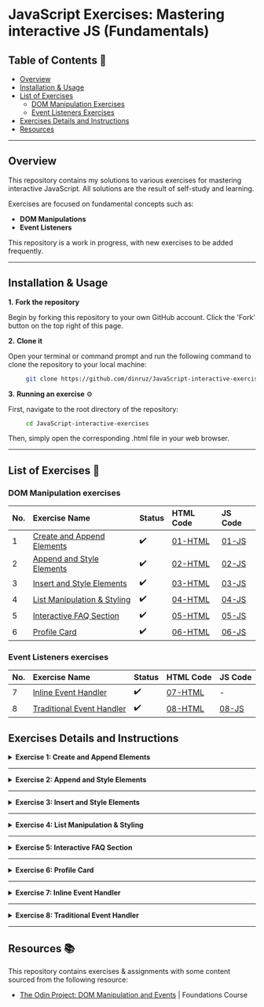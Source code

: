 # JavaScript Exercises: Mastering interactive JS (Fundamentals)

## Table of Contents 📖

- [Overview](#overview)
- [Installation & Usage](#installation--usage)
- [List of Exercises](#list-of-exercises-)
  - [DOM Manipulation Exercises](#dom-manipulation-exercises)
  - [Event Listeners Exercises](#event-listeners-exercises)
- [Exercises Details and Instructions](#exercises-details-and-instructions)
- [Resources](#resources-)

---

## Overview 

This repository contains my solutions to various exercises for mastering interactive JavaScript. All solutions are the result of self-study and learning.

Exercises are focused on fundamental concepts such as:
*  **DOM Manipulations** 
*  **Event Listeners**

This repository is a work in progress, with new exercises to be added frequently.


---

## Installation & Usage 

**1.**  **Fork the repository** 

Begin by forking this repository to your own GitHub account. 
Click the 'Fork' button on the top right of this page.

**2.**  **Clone it**

Open your terminal or command prompt and run the following command to clone the repository to your local machine:

```bash
     git clone https://github.com/dinruz/JavaScript-interactive-exercises.git
```

**3.** **Running an exercise** ⚙️

First, navigate to the root directory of the repository:

```bash
     cd JavaScript-interactive-exercises
```

Then, simply open the corresponding .html file in your web browser. 

---

## List of Exercises 🧩

### DOM Manipulation exercises 


| No. | Exercise Name          | Status      | HTML Code      | JS Code |
| :-- | :--------------------- | :---------- | :------------------ |:------------|
| 1   | [Create and Append Elements](#ex-1)|   ✔️   | [01-HTML](/dom-manipulation/01-create-and-append-elements.html) | [01-JS](/dom-manipulation/01-create-and-append-elements.js) |  
| 2   | [Append and Style Elements](#ex-2)|   ✔️   |[02-HTML](/dom-manipulation/02-append-and-style.html) |[02-JS](/dom-manipulation/02-append-and-style.js) |  |
| 3   | [Insert and Style Elements](#ex-3)|   ✔️   | [03-HTML](/dom-manipulation/03-insert-and-style.html)|[03-JS](/dom-manipulation/03-insert-and-style.js) |  
| 4   | [List Manipulation & Styling](#ex-4)|   ✔️   | [04-HTML](/dom-manipulation/04-list-manipulation-style.html)|[04-JS](/dom-manipulation/04-list-manipulation-style.js) |  
| 5   | [Interactive FAQ Section](#ex-5)|   ✔️   | [05-HTML](/dom-manipulation/05-faq-section.html)|[05-JS](/dom-manipulation/05-faq-section.js) |  
| 6   | [Profile Card](#ex-6)|   ✔️   | [06-HTML](/dom-manipulation/06-profile-card.html)|[06-JS](/dom-manipulation/06-profile-card.js) |  


### Event Listeners exercises 


| No. | Exercise Name          | Status      | HTML Code      | JS Code |
| :-- | :--------------------- | :---------- | :------------------ |:------------|
| 7   | [Inline Event Handler](#ex-7)|   ✔️   | [07-HTML](/event-listeners/07-inline-handler.html) | - |  
| 8  | [Traditional Event Handler](#ex-8)|   ✔️   | [08-HTML](/event-listeners/08-traditional-handler.html) | [08-JS](/event-listeners/08-traditional-handler.js)|  


##  Exercises Details and Instructions 


<details id="ex-1">
  <summary><strong>Exercise 1: Create and Append Elements</strong></summary>

Copy the example below:

```html
<!-- The DOM -->
<body>
  <h1>THE TITLE OF YOUR WEBPAGE</h1>
  <div id="container">
    <div class="content">This is the glorious text-content!</div>
  </div>
</body>
```

 To make it work, you’ll need to supply the rest of the HTML skeleton and either link your JavaScript file or put the JavaScript into a script tag on the page. Make sure everything is working before moving on!

Add the following elements to the container using ONLY JavaScript and the DOM methods shown above:

1. a `<p>` with red text that says “Hey I’m red!”
2. an `<h3>` with blue text that says “I’m a blue h3!”
3. a `<div>` with a black border and pink background color with the following elements inside of it:
 *  another `<h1>` that says “I’m in a div”
 *  a `<p>` that says “ME TOO!”


💡  **Hint:**  After creating the `<div>` with createElement, append the `<h1>` and `<p>` to it before adding it to the container.

🔗 **Source:** [The Odin Project: DOM Manipulation and Events](https://www.theodinproject.com/lessons/foundations-dom-manipulation-and-events) | Foundations Course

✔️ **Solution:** 
* [01 - HTML Code](./dom-manipulation/01-create-and-append-elements.html)
* [01 - JS Code](./dom-manipulation/01-create-and-append-elements.js)

</details>

---

<details id="ex-2">
  <summary><strong>Exercise 2: Append and Style Elements </strong></summary>

Copy the example below, supply the rest of the HTML skeleton and link your JavaScript file.

```html
<body>
  <h1>DOM Manipulation</h1>
  <div id="container">
    <div class="initial-content">This is the starting point.</div>
  </div>
</body>
```
**Tasks:**
  
  1. Get the `<div>` with the id "container".  

  2. Create a new `<p>` element with the text "This text is light green." and set its color to 'lightgreen'.

  3. Create a new `<h2>` element with the text "This is an orange heading." and set its color to 'orange'.

  4. Create a new `<div>` element. Give it a '2px solid black' border and a 'lightblue' background color.
  
  5. Inside this new `<div>` create:

  - a new `<h4>` element with the text "I'm the first element in the new div."

  - a new `<p>` element with the text "And I'm the second!"
  
  6. Append all the newly created elements to the "container" div in the correct order.

✔️ **Solution:** 
* [02 - HTML Code](./dom-manipulation/02-append-and-style.html)
* [02 - JS Code](./dom-manipulation/02-append-and-style.js)

    
</details>

---

<details id="ex-3">
  <summary><strong>Exercise 3: Insert and Style Elements </strong></summary>

Start with a basic HTML structure:

```html
<body>
  <h1>Insert & Style</h1>
  <div id="container">
    <p class="intro">This is a starting paragraph. Add new content before and after me!</p>
  </div>
</body>
```
**Tasks:**
  
  1. Get the '#container div'.

  2. Create a new `<span>` element. Give it a class of highlight and the text "IMPORTANT: ". Add this `<span>` at the very beginning of the #container div, before the existing `<p class="intro">` element.

  3. Create a new `<div>` element. Give it an ID of 'info-box' and a red border.

  4. Inside the new info-box div, create a new `<h2>` element with the text "New Section" and a class of 'section-title'.

  5. Inside the new 'info-box div', create a new `<ul>` element with two list items (`<li>`):

  * The first `<li>` should say "First item".

  * The second `<li>` should say "Second item".

  6. Append 'the info-box div' to the '#container div' after the existing `<p class="intro">` element.

  7. Create another new `<p>` element. Give it the text "This is the final paragraph." and an ID of 'final-paragraph'.

  8. Append the #final-paragraph to the `<body>` element.

💡 **Hint:** For inserting the `<span>` element before the `<p class="intro">`, you'll want to use the `insertBefore()` method. 

✔️ **Solution:** 
* [03 - HTML Code](./dom-manipulation/03-insert-and-style.html)
* [03 - JS Code](./dom-manipulation/03-insert-and-style.js)
</details>

---

<details id="ex-4">
  <summary><strong>Exercise 4: List Manipulation & Styling </strong></summary>

You will build on an existing HTML structure to dynamically add new list items, style them based on their position and insert new content before and after a specific element. 

```html
<body>
  <h1>Interactive Shopping List</h1>
  <div id="shopping-list-container">
    <h2>Items to Buy</h2>
    <ul id="item-list">
      <li class="item">Milk</li>
      <li class="item highlight">Bread</li>
      <li class="item">Eggs</li>
    </ul>
  </div>
</body>
```

**Tasks:**

1. Get the Elements:

    * Select the `<ul>` element with the ID item-list.

    * Select the `<li>` element that has the class highlight.

2. Add and Style a New Item:

    * Create a new `<li>` element with the text "Cheese".

    * Add a class named new-item to this new element.

    * Append this new list item to the end of the item-list.

3. Insert an Item at the Beginning:

    * Create another new `<li>` element with the text "Apples".

    * Insert this new `<li>` element at the beginning of the item-list.

4. Add a Section Header:

    * Create a new `<h3>` element with the text "Don't Forget!"

    * Insert this new `<h3>` element directly before the item-list `<ul>` element.

5. Remove a Class and Add a New Style:

    * Remove the highlight class from the `<li>` element that currently has it.

    * Instead of a class, use inline styling to set the background color of this element to 'pink'.

✔️ **Solution:** 
* [04 - HTML Code](./dom-manipulation/04-list-manipulation-style.html)
* [04 - JS Code](./dom-manipulation/04-list-manipulation-style.js)

</details>

---

<details id="ex-5">
  <summary><strong>Exercise 5: Interactive FAQ Section</strong></summary>

In this exercise, you will dynamically create and append new elements to build a simple Frequently Asked Questions (FAQ) section. 

You'll start with an empty HTML structure:

```html
<body>
  <div id="faq-container">
    </div>
</body>
```

**Tasks:**

**1.** Get the Container:

  * Get a reference to the `<div>` element with the ID 'faq-container'.

**2.** Create and Style the Main Heading:

  * Create an `<h2>` element.

  * Give it the text content "Frequently Asked Questions".

  * Add a class named 'faq-heading' to this element.

  * Append it to the 'faq-container'.

**3.** Create and Style the First Question:

  * Create an `<h3>` element with the text "What is DOM Manipulation?".

  * Add a class named 'question' to it.

  * Append this `<h3>` to the 'faq-container'.

**4.** Create and Style the First Answer:

  * Create a `<p>` element.

  * Give it the text content "DOM stands for Document Object Model. It is a programming interface for HTML and XML documents. It represents the page so that programs can change the document structure, style, and content."

  * Add a class named 'answer' to this `<p>` element.

  * Append it to the 'faq-container'.

**5.** Create and Style the Second Question and Answer:

  * Using the same methods as above, create another `<h3>` and `<p>` for a second question and answer.

  * The question should be: "Why is it important?".

  * The answer should be: "DOM manipulation allows web developers to create dynamic and interactive web pages without needing to reload the page. This is the foundation of modern web applications."

  * Append both elements to the 'faq-container' in the correct order.


✔️ **Solution:** 
* [05 - HTML Code](./dom-manipulation/04-list-manipulation-style.html)
* [05 - JS Code](./dom-manipulation/04-list-manipulation-style.js)

</details>

---

<details id="ex-6">
  <summary><strong>Exercise 6: Profile Card </strong></summary>

The goal is to create and style a complete profile card using all DOM manipulation skills.The task simulates loading user data, but instead of running on a click, the JavaScript executes as soon as the page loads. You'll begin with an empty `<body>` tag. You'll add all content using JavaScript.

```html
<body>
</body>
```

**Tasks:**

1. Get the Body Element:

    * Get a reference to the `<body>` tag.

2. Create the Profile Card:

    * Create a div element. Give it the id "profile-card". Append it to the `<body>`.

3. Create the Profile Picture:

    * Create an img element. Set its src attribute to "06-profile-card-avatar.png". Set its alt attribute to "Profile Picture". Give it the id "profile-pic". Append it to the "profile-card" div.

4. Create the Name and Status:

    * Create an h2 element. Set its textContent to "John Doe". Give it the id "profile-name". Append it to the "profile-card" div.

    * Create a p element. Set its textContent to "Online". Give it the id "profile-status". Append it to the "profile-card" div.

5. Add Classes and Styles:

    * Add the class "online-status" to the `<p>` element.

    * Set the backgroundColor of the `<p>` element to 'lightgreen' using an inline style.

6. Create the Button:

    *  Create a button element. Set its textContent to "Send Message". Give it the id "message-button". Append it to the "profile-card" div.

✔️ **Solution:** 
* [06 - HTML Code](./dom-manipulation/06-profile-card.html)
* [06 - JS Code](./dom-manipulation/06-profile-card.js)

</details>

---

<details id="ex-7">
  <summary><strong>Exercise 7: Inline Event Handler</strong></summary>

Create a button that displays a message directly from its HTML code.
Begin with a basic HTML file. You'll add the button directly into the `<body>` tag.

```html

<!DOCTYPE html>
<html lang="en">
<head>
    <meta charset="UTF-8">
    <title>Exercise 7: Method 1</title>
</head>
<body>

</body>
</html>
```

**Tasks**:

1. Add a `<button>` element inside the `<body>` tag. Add the text "Click Me!" inside the button tags.

2. Set its onclick attribute to alert ('Hello from Method 1!').

3. Save the file and open it in your browser to test it.

✔️ **Solution:** 
* [07 - HTML Code](./event-listeners/07-inline-handler.html)

</details>

---

<details id="ex-8">
<summary><strong>Exercise 8: Traditional Event Handler</strong></summary>

Connect your HTML and JavaScript files and use the onclick property to set the button's functionality. 

**Initial HTML code**:

```html
<!DOCTYPE html>
<html lang="en">
<head>
    <meta charset="UTF-8">
    <title>Exercise 8: Method II</title>
</head>
<body>
    <button id="btn">Click Me!</button>
</body>
</html>
```

**Tasks:**

1. In .js file, get a reference to the button element using `document.querySelector()`.

2. Set the onclick property of the button to a function that displays an alert with the message 'Hello from Method 2!'.

3. Save both files and test your button in the browser.

✔️ **Solution:** 
* [08 - HTML Code](./event-listeners/08-traditional-handler.html)
* [08 - JS Code](./event-listeners/08-traditional-handler.js)

</details>

---

## Resources 📚

This repository contains exercises & assignments with some content sourced from the following resource:

* [The Odin Project: DOM Manipulation and Events](https://www.theodinproject.com/lessons/foundations-dom-manipulation-and-events) | Foundations Course
